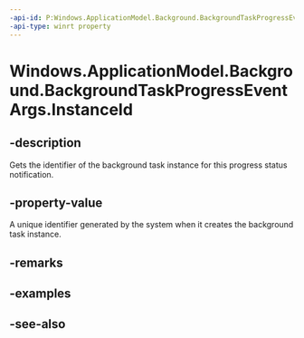 ```yaml
---
-api-id: P:Windows.ApplicationModel.Background.BackgroundTaskProgressEventArgs.InstanceId
-api-type: winrt property
---
```


<!-- Property syntax
public System.Guid InstanceId { get; }
-->

# Windows.ApplicationModel.Background.BackgroundTaskProgressEventArgs.InstanceId

## -description
Gets the identifier of the background task instance for this progress status notification.

## -property-value
A unique identifier generated by the system when it creates the background task instance.

## -remarks

## -examples

## -see-also

